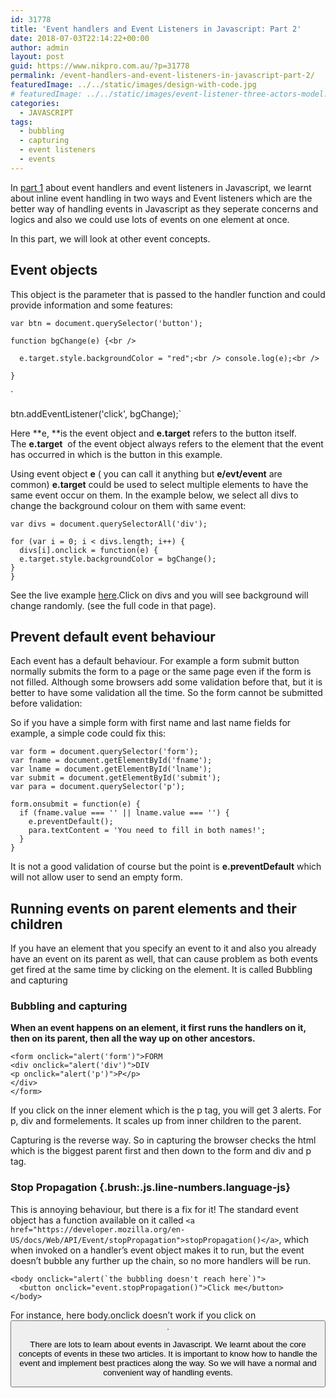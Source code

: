 ```yaml
---
id: 31778
title: 'Event handlers and Event Listeners in Javascript: Part 2'
date: 2018-07-03T22:14:22+00:00
author: admin
layout: post
guid: https://www.nikpro.com.au/?p=31778
permalink: /event-handlers-and-event-listeners-in-javascript-part-2/
featuredImage: ../../static/images/design-with-code.jpg
# featuredImage: ../../static/images/event-listener-three-actors-model.png
categories:
  - JAVASCRIPT
tags:
  - bubbling
  - capturing
  - event listeners
  - events
---
```

In [part 1](https://www.nikpro.com.au/event-handlers-and-event-listeners-in-javascript-part-1/) about event handlers and event listeners in Javascript, we learnt about inline event handling in two ways and Event listeners which are the better way of handling events in Javascript as they seperate concerns and logics and also we could use lots of events on one element at once.

In this part, we will look at other event concepts. 

## Event objects

This object is the parameter that is passed to the handler function and could provide information and some features:

`var btn = document.querySelector('button');`

`function bgChange(e) {<br />
`

`  e.target.style.backgroundColor = "red";<br />
  console.log(e);<br />
`

`} `

` </p>
<p>btn.addEventListener('click', bgChange);`

Here **e, **is the event object and **e.target** refers to the button itself. The **e.target**  of the event object always refers to the element that the event has occurred in which is the button in this example.

Using event object **e** ( you can call it anything but **e/evt/event** are common) **e.target** could be used to select multiple elements to have the same event occur on them. In the example below, we select all divs to change the background colour on them with same event:

`var divs = document.querySelectorAll('div');`

`for (var i = 0; i < divs.length; i++) {`  
`  divs[i].onclick = function(e) {`  
`  e.target.style.backgroundColor = bgChange();`  
`}`  
`}`

See the live example <a href="https://mdn.github.io/learning-area/javascript/building-blocks/events/useful-eventtarget.html" target="_blank" rel="noopener noreferrer">here</a>.Click on divs and you will see background will change randomly. (see the full code in that page).

## Prevent default event behaviour

Each event has a default behaviour. For example a form submit button normally submits the form to a page or the same page even if the form is not filled. Although some browsers add some validation before that, but it is better to have some validation all the time. So the form cannot be submitted before validation:

So if you have a simple form with first name and last name fields for example, a simple code could fix this:

`var form = document.querySelector('form');`  
`var fname = document.getElementById('fname');`  
`var lname = document.getElementById('lname');`  
`var submit = document.getElementById('submit');`  
`var para = document.querySelector('p');`

`form.onsubmit = function(e) {`  
`  if (fname.value === '' || lname.value === '') {`  
`    e.preventDefault();`  
`    para.textContent = 'You need to fill in both names!';`  
`  }`  
`}`

It is not a good validation of course but the point is **e.preventDefault** which will not allow user to send an empty form.

## Running events on parent elements and their children

If you have an element that you specify an event to it and also you already have an event on its parent as well, that can cause problem as both events get fired at the same time by clicking on the element. It is called Bubbling and capturing

### Bubbling and capturing

**When an event happens on an element, it first runs the handlers on it, then on its parent, then all the way up on other ancestors.**

`<form onclick="alert('form')">FORM`  
`<div onclick="alert('div')">DIV`  
`<p onclick="alert('p')">P</p>`  
`</div>`  
`</form>`

If you click on the inner element which is the p tag, you will get 3 alerts. For p, div and formelements. It scales up from inner children to the parent.

Capturing is the reverse way. So in capturing the browser checks the html which is the biggest parent first and then down to the form and div and p tag.

### Stop Propagation {.brush:.js.line-numbers.language-js}

This is annoying behaviour, but there is a fix for it! The standard event object has a function available on it called `<a href="https://developer.mozilla.org/en-US/docs/Web/API/Event/stopPropagation">stopPropagation()</a>`, which when invoked on a handler&#8217;s event object makes it to run, but the event doesn&#8217;t bubble any further up the chain, so no more handlers will be run.

``<body onclick="alert(`the bubbling doesn't reach here`)">``  
`  <button onclick="event.stopPropagation()">Click me</button>`  
`</body>`

For instance, here body.onclick doesn’t work if you click on <button>.

There are lots to learn about events in Javascript. We learnt about the core concepts of events in these two articles. It is important to know how to handle the event and implement best practices along the way. So we will have a normal and convenient way of handling events.